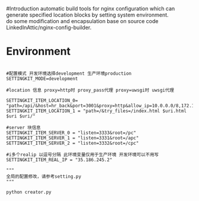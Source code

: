 #Introduction
automatic build tools for nginx configuration which can generate specified location blocks by setting system environment.    
do some modification and encapsulation base on source code LinkedInAttic/nginx-config-builder. 

# Environment
```

#配置模式 开发环境选择development 生产环境production
SETTINGKIT_MODE=development

#location 信息 proxy=http时 proxy_pass代理 proxy=uwsgi时 uwsgi代理

SETTINGKIT_ITEM_LOCATION_0= "path=/api/&host=hr_back&port=3001&proxy=http&allow_ip=10.0.0.0/8,172.16.0.0/12,192.168.0.0/16"
SETTINGKIT_ITEM_LOCATION_1 = "path=/&try_files=/index.html $uri.html $uri $uri/"

#server 块信息
SETTINGKIT_ITEM_SERVER_0 = "listen=3333&root=/pc"
SETTINGKIT_ITEM_SERVER_1 = "listen=3331&root=/apc"
SETTINGKIT_ITEM_SERVER_2 = "listen=3332&root=/cpc"

#i多个realip 以逗号分隔 此环境变量仅用于生产环境 开发环境可以不用写
SETTINGKIT_ITEM_REAL_IP = "35.186.245.2"

"""
全局的配置修改，请参考setting.py 
"""
```

```
python creator.py
```



